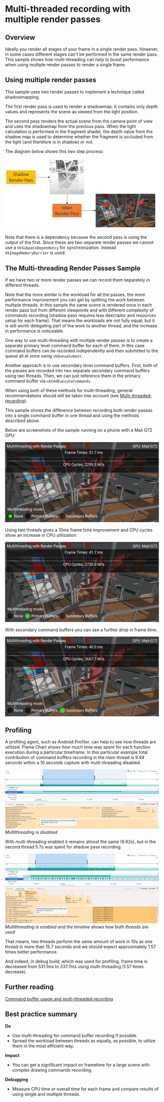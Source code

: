 <!--
- Copyright (c) 2021-2022, Arm Limited and Contributors
-
- SPDX-License-Identifier: Apache-2.0
-
- Licensed under the Apache License, Version 2.0 the "License";
- you may not use this file except in compliance with the License.
- You may obtain a copy of the License at
-
-     http://www.apache.org/licenses/LICENSE-2.0
-
- Unless required by applicable law or agreed to in writing, software
- distributed under the License is distributed on an "AS IS" BASIS,
- WITHOUT WARRANTIES OR CONDITIONS OF ANY KIND, either express or implied.
- See the License for the specific language governing permissions and
- limitations under the License.
-
-->

# Multi-threaded recording with multiple render passes

## Overview

Ideally you render all stages of your frame in a single render pass. However, in some cases different stages can't be performed in the same render pass. This sample shows how multi-threading can help to boost performance when using multiple render passes to render a single frame. 

## Using multiple render passes

 This sample uses two render passes to implement a technique called shadowmapping. 

 The first render pass is used to render a shadowmap. It contains only depth values and represents the scene as viewed from the light position.

 The second pass renders the actual scene from the camera point of view and uses the shadowmap from the previous pass. When the light calculation is performed in the fragment shader, the depth value from the shadow map is used to determine whether the fragment is occluded from the light (and therefore is in shadow) or not.

 The diagram below shows this two step process:

![Render Passes Diagram](images/render_passes_diagram.png)

 Note that there is a dependency because the second pass is using the output of the first. Since these are two separate render passes we cannot use a ``VkSubpassDependency`` for synchronization. Instead ``VkImageMemoryBarrier`` is used.

## The Multi-threading Render Passes Sample

If we have two or more render passes we can record them separately in different threads. 

Note that the more similar is the workload for all the passes, the more performance improvement you can get by splitting the work between multiple threads. In this sample the same scene is rendered once in each render pass but from different viewpoints and with different complexity of commands recording (shadow pass requires less descriptor and resources setup for each frame). That means the workloads are not fully equal, but it is still worth delegating part of the work to another thread, and the increase in performance is noticeable.

One way to use multi-threading with multiple render passes is to create a separate primary level command buffer for each of them. In this case command buffers can be recorded independently and then submitted to the queue all at once using ``vkQueueSubmit``.

Another approach is to use secondary level command buffers. First, both of the passes are recorded into two separate secondary command buffers using two threads. Then, we can just reference them in the primary command buffer via ``vkCmdExecuteCommands``.

When using both of these methods for multi-threading, general recommendations should still be taken into account (see [Multi-threaded-recording](https://github.com/KhronosGroup/Vulkan-Samples/blob/master/samples/performance/command_buffer_usage/README.md#Multi-threaded-recording)).

This sample shows the difference between recording both render passes into a single command buffer in one thread and using the methods described above.

Below are screenshots of the sample running on a phone with a Mali G72 GPU:

![Single Thread](images/no_multi_threading.png)

Using two threads gives a 10ms frame time improvement and CPU cycles show an increase in CPU utilization:

![Primary Command Buffers](images/primary_command_buffers.png)

With secondary command buffers you can see a further drop in frame time.

![Secondary Command Buffers](images/secondary_command_buffers.png)

## Profiling

A profiling agent, such as Android Profiler, can help to see how threads are utilized. Flame Chart shows how much time was spent for each function execution during a particular timeframe. In this particular example total contribution of command buffers recording in the main thread is 9.94 seconds within a 10 seconds capture with multi-threading disabled. 

![Profiler Capture No Multithreading](images/android_studio_capture_no_multithreading.png)
_Multithreading is disabled_

With multi-threading enabled it remains almost the same (9.92s), but in the second thread 5.7s was spent for shadow pass recording. 

![Profiler Capture Secondary Command Buffers](images/android_studio_capture_secondary_buffers.png)
_Multithreading is enabled and the timeline shows how both threads are used_

That means, two threads perform the same amount of work in 10s as one thread in more than 15.7 seconds and we should expect approximately 1.57 times better performance. 

And indeed, in debug build, which was used for profiling, frame time is decreased from 531.1ms to 337.7ms using multi-threading (1.57 times decrease).

## Further reading

[Command buffer usage and multi-threaded recording](../command_buffer_usage/README.md)

## Best practice summary

**Do**

* Use multi-threading for command buffer recording if possible.
* Spread the workload between threads as equally, as possible, to utilize them in the most efficient way.

**Impact**

* You can get a significant impact on frametime for a large scene with complex drawing commands recording.

**Debugging**

* Measure CPU time or overall time for each frame and compare results of using single and multiple threads.
